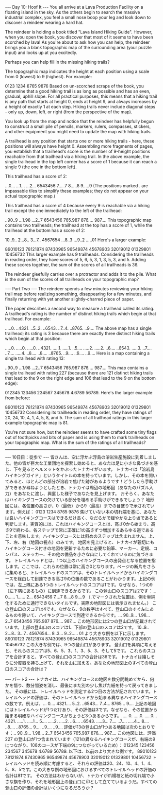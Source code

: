 --- Day 10: Hoof It ---
You all arrive at a Lava Production Facility on a floating island in the sky. As the others begin to search the massive industrial complex, you feel a small nose boop your leg and look down to discover a reindeer wearing a hard hat.

The reindeer is holding a book titled "Lava Island Hiking Guide". However, when you open the book, you discover that most of it seems to have been scorched by lava! As you're about to ask how you can help, the reindeer brings you a blank topographic map of the surrounding area (your puzzle input) and looks up at you excitedly.

Perhaps you can help fill in the missing hiking trails?

The topographic map indicates the height at each position using a scale from 0 (lowest) to 9 (highest). For example:

0123
1234
8765
9876
Based on un-scorched scraps of the book, you determine that a good hiking trail is as long as possible and has an even, gradual, uphill slope. For all practical purposes, this means that a hiking trail is any path that starts at height 0, ends at height 9, and always increases by a height of exactly 1 at each step. Hiking trails never include diagonal steps - only up, down, left, or right (from the perspective of the map).

You look up from the map and notice that the reindeer has helpfully begun to construct a small pile of pencils, markers, rulers, compasses, stickers, and other equipment you might need to update the map with hiking trails.

A trailhead is any position that starts one or more hiking trails - here, these positions will always have height 0. Assembling more fragments of pages, you establish that a trailhead's score is the number of 9-height positions reachable from that trailhead via a hiking trail. In the above example, the single trailhead in the top left corner has a score of 1 because it can reach a single 9 (the one in the bottom left).

This trailhead has a score of 2:

...0...
...1...
...2...
6543456
7.....7
8.....8
9.....9
(The positions marked . are impassable tiles to simplify these examples; they do not appear on your actual topographic map.)

This trailhead has a score of 4 because every 9 is reachable via a hiking trail except the one immediately to the left of the trailhead:

..90..9
...1.98
...2..7
6543456
765.987
876....
987....
This topographic map contains two trailheads; the trailhead at the top has a score of 1, while the trailhead at the bottom has a score of 2:

10..9..
2...8..
3...7..
4567654
...8..3
...9..2
.....01
Here's a larger example:

89010123
78121874
87430965
96549874
45678903
32019012
01329801
10456732
This larger example has 9 trailheads. Considering the trailheads in reading order, they have scores of 5, 6, 5, 3, 1, 3, 5, 3, and 5. Adding these scores together, the sum of the scores of all trailheads is 36.

The reindeer gleefully carries over a protractor and adds it to the pile. What is the sum of the scores of all trailheads on your topographic map?

--- Part Two ---
The reindeer spends a few minutes reviewing your hiking trail map before realizing something, disappearing for a few minutes, and finally returning with yet another slightly-charred piece of paper.

The paper describes a second way to measure a trailhead called its rating. A trailhead's rating is the number of distinct hiking trails which begin at that trailhead. For example:

.....0.
..4321.
..5..2.
..6543.
..7..4.
..8765.
..9....
The above map has a single trailhead; its rating is 3 because there are exactly three distinct hiking trails which begin at that position:

.....0.   .....0.   .....0.
..4321.   .....1.   .....1.
..5....   .....2.   .....2.
..6....   ..6543.   .....3.
..7....   ..7....   .....4.
..8....   ..8....   ..8765.
..9....   ..9....   ..9....
Here is a map containing a single trailhead with rating 13:

..90..9
...1.98
...2..7
6543456
765.987
876....
987....
This map contains a single trailhead with rating 227 (because there are 121 distinct hiking trails that lead to the 9 on the right edge and 106 that lead to the 9 on the bottom edge):

012345
123456
234567
345678
4.6789
56789.
Here's the larger example from before:

89010123
78121874
87430965
96549874
45678903
32019012
01329801
10456732
Considering its trailheads in reading order, they have ratings of 20, 24, 10, 4, 1, 4, 5, 8, and 5. The sum of all trailhead ratings in this larger example topographic map is 81.

You're not sure how, but the reindeer seems to have crafted some tiny flags out of toothpicks and bits of paper and is using them to mark trailheads on your topographic map. What is the sum of the ratings of all trailheads?

------------------------------------------------------
--- 10日目：徒歩で ---
皆さんは、空に浮かぶ浮島の溶岩生産施設に到着しました。他の皆が巨大な工業団地を探索し始めると、あなたは足に小さな鼻づきを感じ、下を見るとヘルメットをかぶったトナカイがいます。
トナカイは「溶岩島ハイキングガイド」というタイトルの本を持っています。しかし、その本を開いてみると、ほとんどの部分が溶岩で焦げた跡があるようです！どうしたら手助けができるか尋ねようとしたとき、トナカイは周辺の地形図（あなたのパズル入力）をあなたに渡し、興奮した様子であなたを見上げます。
おそらく、あなたはハイキングコースの欠けている部分を埋める手助けができるでしょう？
地形図には、各位置の高さが、0（最低）から9（最高）までの目盛りで示されています。例えば：
0123
1234
8765
9876
焦げていない本の切れ端を基に、あなたは良いハイキングコースはできるだけ長く、なだらかで緩やかな上り坂であると判断します。実質的には、これはハイキングコースとは、高さ0から始まり、高さ9で終わる、各ステップで常に正確に1の高さずつ増加するあらゆる道であることを意味します。ハイキングコースには斜めのステップは含まれません。上、下、左、右（地図の視点）のみです。
地図を見上げると、トナカイが親切にもハイキングコース付きの地図を更新するために必要な鉛筆、マーカー、定規、コンパス、ステッカー、その他の備品を小さな山にしてくれているのに気づきます。
トレイルヘッドとは、1つ以上のハイキングコースの出発点となる位置を指します。ここでは、これらの位置は常に高さ0となります。ページの断片をさらに集めると、トレイルヘッドのスコアは、そのトレイルヘッドからハイキングコースを経由して到達できる高さ9の位置の数であることがわかります。上記の例では、左上隅にある1つのトレイルヘッドのスコアは1です。なぜなら、1つの9（左下隅にあるもの）に到達できるからです。
この登山口のスコアは2です：...
0......
1......
2...
6543456
7....7
8....8
9....9
（.でマークされた位置は、例を単純化するために通行できないタイルです。実際の地形図には表示されません。）
この登山口のスコアは4です。なぜなら、9の数字はすべて、登山口のすぐ左にあるものを除いて、ハイキングコースで到達できるからです。...
90..9...
1.98...
2..7
6543456
765.987
876....
987....
この地形図には2つの登山口が記載されています。上部の登山口のスコアは1、下部の登山口のスコアは2です。
10..9..
2...8..
3...7..
4567654...
8..3...
9..2.....
01
より大きな例を以下に示します。
89010123
78121874
87430965
96549874
45678903
32019012
01329801
10456732
この大きな例では、9つの登山口があります。 登山口を昇順に考えると、それらのスコアは5、6、5、3、1、3、5、3、そして5です。 これらのスコアを合計すると、すべての登山口のスコアの合計は36です。
トナカイは嬉しそうに分度器を持ち上げて、それを山に加える。あなたの地形図上のすべての登山口のスコアの合計は？

--- パート2 ---
トナカイは、ハイキングコースの地図を数分間眺めてから、何かを悟り、数分間姿を消し、最後にまた別の少し焦げた紙を持って戻ってきました。
その紙には、トレイルヘッドを測定する2つ目の方法が記されています。トレイルヘッドの評価は、そのトレイルヘッドから始まる異なるハイキングコースの数です。例えば、...
0....
4321....
5..2.
..6543...
7..4...
8765...
9....
上記の地図にはトレイルヘッドが1つだけあり、その評価は3です。なぜなら、その位置から始まる明確なハイキングコースがちょうど3つあるからです。.....
0.  .....0.  .....0...
4321.  .....1.  .....1...
5....  .....2.  .....2.
..6....   ..6543.   .....3...
7....   ..7....   .....4...
8....   ..8....   ..8765...
9....   ..9....   ..9....
評価が13の登山口が1つある地図は次のとおりです：..
90..9...
1.98...
2..7
6543456
765.987
876....
987....
この地図には、評価 227 の登山口が1つ含まれています（121の異なるハイキングコースが、右端の9につながり、106のコースが下端の9につながっているため）：
012345
123456
234567
345678
4.6789
56789.
以下は、以前のより大きな例です。
89010123
78121874
87430965
96549874
45678903
32019012
01329801
10456732
トレイルヘッドを読み順に考慮すると、それらの評価は20、24、10、4、1、4、5、8、5です。この大きな例の地形図におけるすべてのトレイルヘッドの評価の合計は81です。
その方法はわからないが、トナカイが爪楊枝と紙の切れ端で小さな旗を作り、それを地形図上の登山口に印として立てているようだ。すべての登山口の評価の合計はいくつになるだろうか？